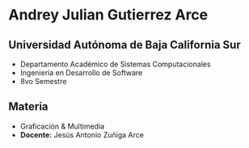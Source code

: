 # Andrey Julian Gutierrez Arce

## Universidad Autónoma de Baja California Sur
- Departamento Académico de Sistemas Computacionales
- Ingeniería en Desarrollo de Software
- 8vo Semestre

## Materia
- Graficación & Multimedia
- **Docente:** Jesús Antonio Zuñiga Arce
